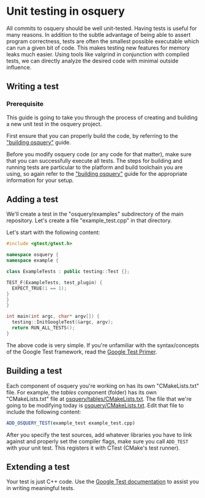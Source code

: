 # Unit testing in osquery

All commits to osquery should be well unit-tested. Having tests is useful for many reasons. In addition to the subtle advantage of being able to assert program correctness, tests are often the smallest possible executable which can run a given bit of code. This makes testing new features for memory leaks much easier. Using tools like valgrind in conjunction with compiled tests, we can directly analyze the desired code with minimal outside influence.

## Writing a test

### Prerequisite

This guide is going to take you through the process of creating and building a new unit test in the osquery project.

First ensure that you can properly build the code, by referring to the ["building osquery"](building.md) guide.

Before you modify osquery code (or any code for that matter), make sure that you can successfully execute all tests. The steps for building and running tests are particular to the platform and build toolchain you are using, so again refer to the ["building osquery"](building.md) guide for the appropriate information for your setup.

## Adding a test

We'll create a test in the "osquery/examples" subdirectory of the main repository. Let's create a file "example_test.cpp" in that directory.

Let's start with the following content:

```cpp
#include <gtest/gtest.h>

namespace osquery {
namespace example {

class ExampleTests : public testing::Test {};

TEST_F(ExampleTests, test_plugin) {
  EXPECT_TRUE(1 == 1);
}
}
}

int main(int argc, char* argv[]) {
  testing::InitGoogleTest(&argc, argv);
  return RUN_ALL_TESTS();
}
```

The above code is very simple. If you're unfamiliar with the syntax/concepts of the Google Test framework, read the [Google Test Primer](https://github.com/google/googletest/blob/master/googletest/docs/primer.md#basic-concepts).

## Building a test

Each component of osquery you're working on has its own "CMakeLists.txt" file. For example, the _tables_ component (folder) has its own "CMakeLists.txt" file at [osquery/tables/CMakeLists.txt](https://github.com/osquery/osquery/blob/master/osquery/tables/CMakeLists.txt). The file that we're going to be modifying today is [osquery/CMakeLists.txt](https://github.com/osquery/osquery/tree/master/osquery/CMakeLists.txt). Edit that file to include the following content:

```CMake
ADD_OSQUERY_TEST(example_test example_test.cpp)
```

After you specify the test sources, add whatever libraries you have to link against and properly set the compiler flags, make sure you call `ADD_TEST` with your unit test. This registers it with CTest (CMake's test runner).

## Extending a test

Your test is just C++ code. Use the [Google Test documentation](https://github.com/google/googletest/blob/master/googletest/docs/primer.md#assertions) to assist you in writing meaningful tests.
